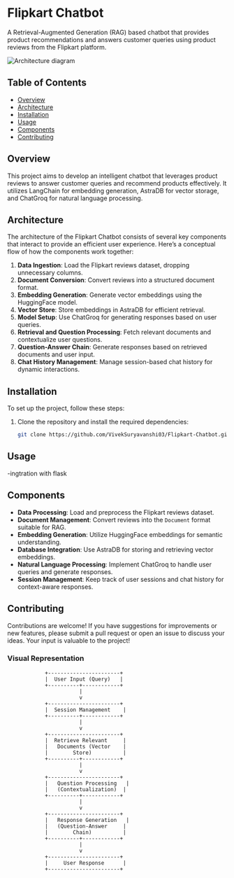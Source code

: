 # Flipkart Chatbot

A Retrieval-Augmented Generation (RAG) based chatbot that provides product recommendations and answers customer queries using product reviews from the Flipkart platform.

![Architecture diagram](image_url_or_path)


## Table of Contents

- [Overview](#overview)
- [Architecture](#architecture)
- [Installation](#installation)
- [Usage](#usage)
- [Components](#components)
- [Contributing](#contributing)
## Overview

This project aims to develop an intelligent chatbot that leverages product reviews to answer customer queries and recommend products effectively. It utilizes LangChain for embedding generation, AstraDB for vector storage, and ChatGroq for natural language processing.

## Architecture

The architecture of the Flipkart Chatbot consists of several key components that interact to provide an efficient user experience. Here’s a conceptual flow of how the components work together:

1. **Data Ingestion**: Load the Flipkart reviews dataset, dropping unnecessary columns.
2. **Document Conversion**: Convert reviews into a structured document format.
3. **Embedding Generation**: Generate vector embeddings using the HuggingFace model.
4. **Vector Store**: Store embeddings in AstraDB for efficient retrieval.
5. **Model Setup**: Use ChatGroq for generating responses based on user queries.
6. **Retrieval and Question Processing**: Fetch relevant documents and contextualize user questions.
7. **Question-Answer Chain**: Generate responses based on retrieved documents and user input.
8. **Chat History Management**: Manage session-based chat history for dynamic interactions.

   
## Installation

To set up the project, follow these steps:

1. Clone the repository and install the required dependencies:

   ```bash
   git clone https://github.com/VivekSuryavanshi03/Flipkart-Chatbot.git && cd flipkart-chatbot && pip install -q langchain langchain-community langchain-astradb langchain-groq pypdf sentence_transformers

## Usage
-ingtration with flask

## Components

- **Data Processing**: Load and preprocess the Flipkart reviews dataset.
- **Document Management**: Convert reviews into the `Document` format suitable for RAG.
- **Embedding Generation**: Utilize HuggingFace embeddings for semantic understanding.
- **Database Integration**: Use AstraDB for storing and retrieving vector embeddings.
- **Natural Language Processing**: Implement ChatGroq to handle user queries and generate responses.
- **Session Management**: Keep track of user sessions and chat history for context-aware responses.


## Contributing

Contributions are welcome! If you have suggestions for improvements or new features, please submit a pull request or open an issue to discuss your ideas. Your input is valuable to the project!




### Visual Representation

```plaintext
            +-----------------------+
            |  User Input (Query)   |
            +----------+------------+
                       |
                       v
            +-----------------------+
            |  Session Management    |
            +----------+------------+
                       |
                       v
            +-----------------------+
            |  Retrieve Relevant     |
            |   Documents (Vector    |
            |        Store)          |
            +----------+------------+
                       |
                       v
            +-----------------------+
            |   Question Processing   |
            |   (Contextualization)  |
            +----------+------------+
                       |
                       v
            +-----------------------+
            |   Response Generation   |
            |   (Question-Answer     |
            |        Chain)          |
            +----------+------------+
                       |
                       v
            +-----------------------+
            |     User Response      |
            +-----------------------+

